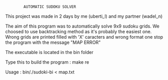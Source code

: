 			AUTOMATIC SUDOKU SOLVER

This project was made in 2 days by me (uberti_l) and my partner (wadel_n)


The aim of this program was to automatically solve 9x9 sudoku grids.
We choosed to use backtracking method as it's probably the easiest one.
Wrong grids are printed filled with 'X' caracters and wrong format one stop the program with the message "MAP ERROR"


The executable is located in the bin folder

Type this to build the program : make re

Usage : bin/./sudoki-bi < map.txt
